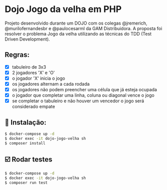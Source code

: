 # Dojo Jogo da velha em PHP

Projeto desenvolvido durante um DOJO com os colegas @jremerich, @murilofernandesbr e @paulocesarml da GAM Distribuidora.
A proposta foi resolver o problema Jogo da velha utilizando as técnicas do TDD (Test Driven Development).

## Regras:

- [x] tabuleiro de 3x3
- [x] 2 jogadores 'X' e 'O'
- [x] o jogador 'X' inicia o jogo
- [x] os jogadores alternam a cada rodada
- [X] os jogadores não podem preencher uma célula que já esteja ocupada
- [X] o jogador que completar uma linha, coluna ou diagonal vence o jogo
- [X] se completar o tabuleiro e não houver um vencedor o jogo será considerado empate

## 🔨 Instalação:

```sh
$ docker-compose up -d
$ docker exec -it dojo-jogo-velha sh
$ composer install
```

## ☑️ Rodar testes
```bash
$ docker-compose up -d
$ docker exec -it dojo-jogo-velha sh
$ composer run test
```